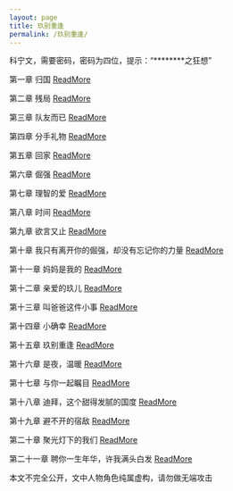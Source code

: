 ```yaml
---
layout: page
title: 玖别重逢
permalink: /玖别重逢/
---
```


科宁文，需要密码，密码为四位，提示：“********之狂想”

第一章 归国 <a href="https://praguednew.github.io/jiubiechongfeng-one/"> ReadMore </a>

第二章 残局 <a href="https://praguednew.github.io/jiubiechongfeng-two/"> ReadMore </a>

第三章 队友而已 <a href="https://praguednew.github.io/jiubiechongfeng-three/"> ReadMore </a>

第四章 分手礼物 <a href="https://praguednew.github.io/jiubiechongfeng-four/"> ReadMore </a>

第五章 回家 <a href="https://praguednew.github.io/jiubiechongfeng-five/"> ReadMore </a>

第六章 倔强 <a href="https://praguednew.github.io/jiubiechongfeng-six/"> ReadMore </a>

第七章 理智的爱 <a href="https://praguednew.github.io/jiubiechongfeng-seven/"> ReadMore </a>

第八章 时间 <a href="https://praguednew.github.io/jiubiechongfeng-eight/"> ReadMore </a>

第九章 欲言又止 <a href="https://praguednew.github.io/jiubiechongfeng-nine/"> ReadMore </a>

第十章 我只有离开你的倔强，却没有忘记你的力量 <a href="https://praguednew.github.io/jiubiechongfeng-ten/"> ReadMore </a>

第十一章 妈妈是我的 <a href="https://praguednew.github.io/jiubiechongfeng-eleven/"> ReadMore </a>

第十二章 亲爱的玖儿 <a href="https://praguednew.github.io/jiubiechongfeng-twelve/"> ReadMore </a>

第十三章 叫爸爸这件小事 <a href="https://praguednew.github.io/jiubiechongfeng-thirteen/"> ReadMore </a>

第十四章 小确幸 <a href="https://praguednew.github.io/jiubiechongfeng-fourteen/"> ReadMore </a>

第十五章 玖别重逢 <a href="https://praguednew.github.io/jiubiechongfeng-fifteen/"> ReadMore </a>

第十六章 是夜，温暖 <a href="https://praguednew.github.io/jiubiechongfeng-sixteen/"> ReadMore </a>

第十七章 与你一起瞩目 <a href="https://praguednew.github.io/jiubiechongfeng-seventeen/"> ReadMore </a>

第十八章 迪拜，这个甜得发腻的国度 <a href="https://praguednew.github.io/jiubiechongfeng-eighteen/"> ReadMore </a>

第十九章 避不开的宿敌 <a href="https://praguednew.github.io/jiubiechongfeng-nineteen/"> ReadMore </a>

第二十章 聚光灯下的我们 <a href="https://praguednew.github.io/jiubiechongfeng-twenty/"> ReadMore </a>

第二十一章 聘你一生年华，许我满头白发 <a href="https://praguednew.github.io/jiubiechongfeng-twentyone/"> ReadMore </a>



本文不完全公开，文中人物角色纯属虚构，请勿做无端攻击


